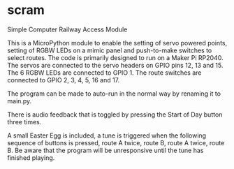 # scram
Simple Computer Railway Access Module

This is a MicroPython module to enable the setting of servo powered points, setting of RGBW LEDs on a mimic panel and push-to-make switches to select routes. The code is
primarily designed to run on a Maker Pi RP2040. The servos are connected to the servo headers on GPIO pins 12, 13 and 15. The 6 RGBW LEDs are connected to GPIO 1. The route switches are connected to GPIO 2, 3, 4, 5, 16 and 17.

The program can be made to auto-run in the normal way by renaming it to main.py.

There is audio feedback that is toggled by pressing the Start of Day button three times.

A small Easter Egg is included, a tune is triggered when the following sequence of buttons is pressed, route A twice, route B, route A twice, route B. Be aware that the program will be unresponsive until the tune has finished playing.
